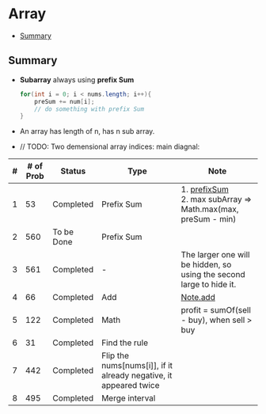 # Array
- [Summary](#summary)

<h2 id = "summary">Summary</h2>

- **<div did ="prefixSum">Subarray** always using **prefix Sum</div>**

  ```Java
  for(int i = 0; i < nums.length; i++){
      preSum += num[i];
      // do something with prefix Sum
  }
  ```
- An array has length of n, has n sub array.
- // TODO: Two demensional array indices: main diagnal:  

| #   | # of Prob | Status     | Type                                                              | Note                                                                          |
| --- | --------- | ---------- | ----------------------------------------------------------------- | ----------------------------------------------------------------------------- |
| 1   | 53        | Completed  | Prefix Sum                                                        | 1. [prefixSum](#prefixSum)<br> 2. max subArray => Math.max(max, preSum - min) |
| 2   | 560       | To be Done | Prefix Sum                                                        |                                                                               |
| 3   | 561       | Completed  | -                                                                 | The larger one will be hidden, so using the second large to hide it.          |
| 4   | 66        | Completed  | Add                                                               | [Note.add](https://github.com/rexbean/L/blob/master/Type/note.md#add)         |
| 5   | 122       | Completed  | Math                                                              | profit = sumOf(sell - buy), when sell > buy                                   |
| 6   | 31        | Completed  | Find the rule                                                     |                                                                               |
| 7   | 442       | Completed  | Flip the nums[nums[i]], if it already negative, it appeared twice |                                                                               |
| 8   | 495       | Completed  | Merge interval                                                                  |                                                                               |
